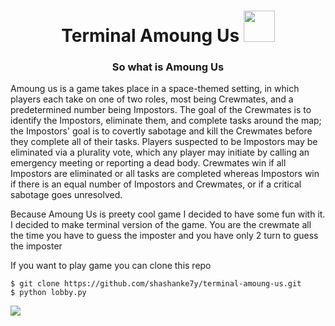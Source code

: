 <h1 align="center">Terminal Amoung Us <img src="https://cdn-0.emojis.wiki/wp-content/uploads/2021/01/Handshake.gif" width="50" height="50"/></h1>

<h3 align="center">So what is Amoung Us</h3>

<p align="left">Amoung us is a game takes place in a space-themed setting, in which players each take on one of two roles, most being Crewmates, and a predetermined number being Impostors. The goal of the Crewmates is to identify the Impostors, eliminate them, and complete tasks around the map; the Impostors' goal is to covertly sabotage and kill the Crewmates before they complete all of their tasks. Players suspected to be Impostors may be eliminated via a plurality vote, which any player may initiate by calling an emergency meeting or reporting a dead body. Crewmates win if all Impostors are eliminated or all tasks are completed whereas Impostors win if there is an equal number of Impostors and Crewmates, or if a critical sabotage goes unresolved.</p>

<p align="left"> Because Amoung Us is preety cool game I decided to have some fun with it. I decided to make terminal version of the game. You are the crewmate all the time you have to guess the imposter and you have only 2 turn to guess the imposter</p>

If you want to play game you can clone this repo

```
$ git clone https://github.com/shashanke7y/terminal-amoung-us.git
$ python lobby.py
```

<img src="https://wallpapercave.com/wp/wp7445961.jpg"/>
